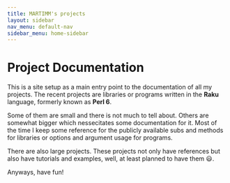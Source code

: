 ```yaml
---
title: MARTIMM's projects
layout: sidebar
nav_menu: default-nav
sidebar_menu: home-sidebar
---
```

# Project Documentation

This is a site setup as a main entry point to the documentation of all my projects. The recent projects are libraries or programs written in the **Raku** language, formerly known as **Perl 6**.

Some of them are small and there is not much to tell about. Others are somewhat bigger which nessecitates some documentation for it. Most of the time I keep some reference for the publicly available subs and methods for libraries or options and argument usage for programs.

There are also large projects. These projects not only have references but also have tutorials and examples, well, at least planned to have them 😃.

Anyways, have fun!











<!--

# External Links

Some links you might find interesting;
* The Raku language, compiler and user modules, classes or programs
  * [Raku Documentation](https://docs.raku.org/)
  * [Raku Modules](https://raku.land//)
  * [Rakudo](https://rakudo.org/)

* There are many blog sites handling many things about Rakudo. Here is a very small list.
  * [Archive of Wenzel P. P. Peppmeyer](https://gfldex.wordpress.com/about/)
  * [Andrew Shitov](https://andrewshitov.com/)
  * [Raku for Prediction](https://rakuforprediction.wordpress.com/)
  * [Rakudo Weekly News](https://rakudoweekly.blog/)
  * [Raku Advent Calendar](https://raku-advent.blog/blog-feed/)

  * [Jonathan Worthington](http://www.jnthn.net/slides.html)





Lorem ipsum dolor sit amet, quo id prima corrumpit pertinacia, id ius dolor dolores, an veri pertinax explicari mea. Agam solum et qui, his id ludus graeco adipiscing. Duis theophrastus nam in, at his vidisse atomorum. Tantas gloriatur scripserit ne eos. Est wisi tempor habemus at, ei graeco dissentiet eos. Ne usu aliquip sanctus conceptam, te vis ignota animal, modus latine contentiones ius te.

{% for post in site.posts %}
<h2><a href="{{ post.url }}">{{ post.title }}</a></h2>
<blockquote>{{ post.excerpt }}</blockquote>
{% endfor %}

Te falli veritus sea, at molestiae scribentur deterruisset vix, et mea zril phaedrum vulputate. No cum dicit consulatu. Ut has nostro noluisse expetendis, te pro quaeque disputando, eu sed summo omnes. Eos at tale aperiam, usu cu propriae quaestio constituto, sed aperiam erroribus temporibus an.

Quo eu liber mediocritatem, vix an delectus eleifend, iuvaret suscipit ei vel. Partem invenire per an, mea postulant dissentias eu, ius tantas audire nominavi eu. Dicunt tritani veritus ex vis, mei in case sententiae. At exerci democritum nam, cu lobortis iracundia mei. Alia eligendi consectetuer eu sed, paulo docendi noluisse sit ex.

-->